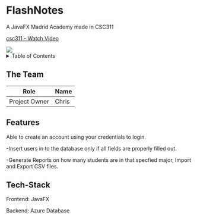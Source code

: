 # FlashNotes

A JavaFX Madrid Academy made in CSC311

<div>
    <a href="https://www.loom.com/share/9ecca6f733044844abb6562a2e75c82b">
      <p>csc311 - Watch Video</p>
    </a>
    <a href="https://www.loom.com/share/9ecca6f733044844abb6562a2e75c82b">
      <img style="max-width:300px;" src="https://cdn.loom.com/sessions/thumbnails/9ecca6f733044844abb6562a2e75c82b-4aa147ad3a99a140-full-play.gif">
    </a>
  </div>

<details>
  <summary>Table of Contents</summary>
  <ol>
    <li><a href="#Theteam">The Team</a></li>
    <li><a href="#Features">Features</a></li>
    <li><a href="#Tech-Stack">Tech-Stack</a></li>


  </ol>
</details>

## The Team

| Role | Name |
| ----------- | ----------- |
| Project Owner | Chris |


## Features

Able to create an account using your  credentials to login.

-Insert users in to the database only if all fields are properly filled out.

-Generate Reports on how many students are in that specfied major, Import and Export CSV files.


## Tech-Stack
Frontend: JavaFX

Backend: Azure Database


